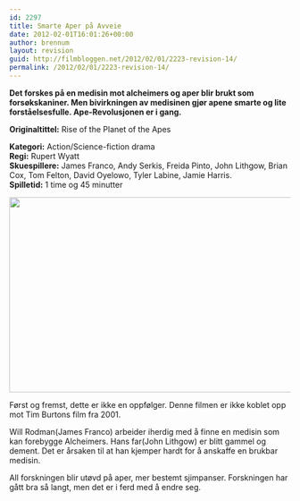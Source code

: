 ```yaml
---
id: 2297
title: Smarte Aper på Avveie
date: 2012-02-01T16:01:26+00:00
author: brennum
layout: revision
guid: http://filmbloggen.net/2012/02/01/2223-revision-14/
permalink: /2012/02/01/2223-revision-14/
---
```

**Det forskes på en medisin mot alcheimers og aper blir brukt som forsøkskaniner. Men bivirkningen av medisinen gjør apene smarte og lite forståelsesfulle. Ape-Revolusjonen er i gang.**

**<!--more-->Originaltittel:** Rise of the Planet of the Apes

  
**Kategori:** Action/Science-fiction drama  
**Regi:** Rupert Wyatt  
**Skuespillere:** James Franco, Andy Serkis, Freida Pinto, John Lithgow, Brian Cox, Tom Felton, David Oyelowo, Tyler Labine, Jamie Harris.  
**Spilletid:** 1 time og 45 minutter

<a href="http://filmbloggen.net/?attachment_id=2241" rel="attachment wp-att-2241"><img class="alignnone size-large wp-image-2241" src="http://filmbloggen.net/wp-content/uploads//2012/01/apes-rise-620x349.jpg" alt="" width="620" height="349" /></a>

Først og fremst, dette er ikke en oppfølger. Denne filmen er ikke koblet opp mot Tim Burtons film fra 2001.

Will Rodman(James Franco) arbeider iherdig med å finne en medisin som kan forebygge Alcheimers. Hans far(John Lithgow) er blitt gammel og dement. Det er årsaken til at han kjemper hardt for å anskaffe en brukbar medisin.

All forskningen blir utøvd på aper, mer bestemt sjimpanser. Forskningen har gått bra så langt, men det er i ferd med å endre seg.